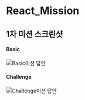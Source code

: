 # React_Mission

## 1차 미션 스크린샷

#### Basic

![Basic미션 답안](https://user-images.githubusercontent.com/67782586/154322807-15a6f7fc-863c-4381-8218-f66556fa8b4b.png)


#### Challenge

![Challenge미션 답안](https://user-images.githubusercontent.com/67782586/154322573-8104d4d8-d102-47f9-b7c9-6406b78dbfe5.png)
